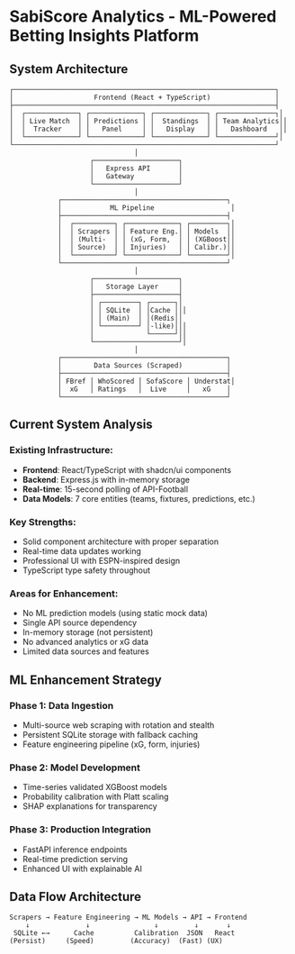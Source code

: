 # SabiScore Analytics - ML-Powered Betting Insights Platform

## System Architecture

```
┌─────────────────────────────────────────────────────────────────┐
│                    Frontend (React + TypeScript)                │
├─────────────────────────────────────────────────────────────────┤
│  ┌─────────────┐ ┌─────────────┐ ┌─────────────┐ ┌──────────────┐│
│  │ Live Match  │ │ Predictions │ │  Standings  │ │ Team Analytics││
│  │  Tracker    │ │   Panel     │ │   Display   │ │   Dashboard   ││
│  └─────────────┘ └─────────────┘ └─────────────┘ └──────────────┘│
└─────────────────────────────────────────────────────────────────┘
                               │
                    ┌─────────────────────┐
                    │   Express API       │
                    │   Gateway           │
                    └─────────────────────┘
                               │
            ┌─────────────────────────────────────────┐
            │            ML Pipeline                   │
            ├─────────────────────────────────────────┤
            │  ┌──────────┐ ┌─────────────┐ ┌─────────┐│
            │  │ Scrapers │ │ Feature Eng.│ │ Models  ││
            │  │ (Multi-  │ │ (xG, Form,  │ │ (XGBoost││
            │  │ Source)  │ │ Injuries)   │ │ Calibr.)││
            │  └──────────┘ └─────────────┘ └─────────┘│
            └─────────────────────────────────────────┘
                               │
                    ┌─────────────────────┐
                    │   Storage Layer     │
                    ├─────────────────────┤
                    │ ┌─────────┐ ┌──────┐│
                    │ │ SQLite  │ │Cache │││
                    │ │ (Main)  │ │(Redis││
                    │ └─────────┘ │-like)│││
                    │             └──────┘││
                    └─────────────────────┘│
                               │
            ┌─────────────────────────────────────────┐
            │        Data Sources (Scraped)           │
            ├─────────────────────────────────────────┤
            │ FBref │ WhoScored │ SofaScore │ Understat│
            │  xG   │ Ratings   │  Live     │   xG    │
            └─────────────────────────────────────────┘
```

## Current System Analysis

### Existing Infrastructure:
- **Frontend**: React/TypeScript with shadcn/ui components
- **Backend**: Express.js with in-memory storage
- **Real-time**: 15-second polling of API-Football
- **Data Models**: 7 core entities (teams, fixtures, predictions, etc.)

### Key Strengths:
- Solid component architecture with proper separation
- Real-time data updates working
- Professional UI with ESPN-inspired design
- TypeScript type safety throughout

### Areas for Enhancement:
- No ML prediction models (using static mock data)
- Single API source dependency
- In-memory storage (not persistent)
- No advanced analytics or xG data
- Limited data sources and features

## ML Enhancement Strategy

### Phase 1: Data Ingestion
- Multi-source web scraping with rotation and stealth
- Persistent SQLite storage with fallback caching
- Feature engineering pipeline (xG, form, injuries)

### Phase 2: Model Development
- Time-series validated XGBoost models
- Probability calibration with Platt scaling
- SHAP explanations for transparency

### Phase 3: Production Integration
- FastAPI inference endpoints
- Real-time prediction serving
- Enhanced UI with explainable AI

## Data Flow Architecture

```
Scrapers → Feature Engineering → ML Models → API → Frontend
    ↓              ↓                ↓         ↓       ↓
 SQLite ←→      Cache          Calibration  JSON   React
(Persist)     (Speed)         (Accuracy)  (Fast) (UX)
```